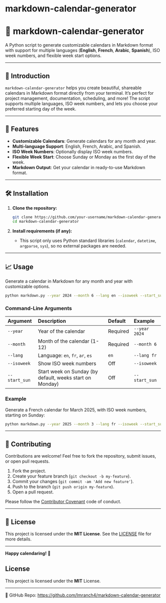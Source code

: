 # markdown-calendar-generator

# 📅 markdown-calendar-generator

A Python script to generate customizable calendars in Markdown format with support for multiple languages (**English**, **French**, **Arabic**, **Spanish**), ISO week numbers, and flexible week start options.

---

## 🌟 Introduction

`markdown-calendar-generator` helps you create beautiful, shareable calendars in Markdown format directly from your terminal. It’s perfect for project management, documentation, scheduling, and more! The script supports multiple languages, ISO week numbers, and lets you choose your preferred starting day of the week.

---

## 🚀 Features

- **Customizable Calendars**: Generate calendars for any month and year.
- **Multi-language Support**: English, French, Arabic, and Spanish.
- **ISO Week Numbers**: Optionally display ISO week numbers.
- **Flexible Week Start**: Choose Sunday or Monday as the first day of the week.
- **Markdown Output**: Get your calendar in ready-to-use Markdown format.

---

## 🛠️ Installation

1. **Clone the repository:**
    ```bash
    git clone https://github.com/your-username/markdown-calendar-generator.git
    cd markdown-calendar-generator
    ```

2. **Install requirements (if any):**
    - This script only uses Python standard libraries (`calendar`, `datetime`, `argparse`, `sys`), so no external packages are needed.

---

## 📈 Usage

Generate a calendar in Markdown for any month and year with customizable options.

```bash
python markdown.py --year 2024 --month 6 --lang en --isoweek --start_sun
```

### Command-Line Arguments

| Argument      | Description                                                | Default   | Example       |
|:--------------|:----------------------------------------------------------|:----------|:--------------|
| `--year`      | Year of the calendar                                      | Required  | `--year 2024` |
| `--month`     | Month of the calendar (1-12)                              | Required  | `--month 6`   |
| `--lang`      | Language: `en`, `fr`, `ar`, `es`                         | `en`      | `--lang fr`   |
| `--isoweek`   | Show ISO week numbers                                     | Off       | `--isoweek`   |
| `--start_sun` | Start week on Sunday (by default, weeks start on Monday)  | Off       | `--start_sun` |

### Example

Generate a French calendar for March 2025, with ISO week numbers, starting on Sunday:

```bash
python markdown.py --year 2025 --month 3 --lang fr --isoweek --start_sun
```

---

## 🤝 Contributing

Contributions are welcome! Feel free to fork the repository, submit issues, or open pull requests.

1. Fork the project.
2. Create your feature branch (`git checkout -b my-feature`).
3. Commit your changes (`git commit -am 'Add new feature'`).
4. Push to the branch (`git push origin my-feature`).
5. Open a pull request.

Please follow the [Contributor Covenant](https://www.contributor-covenant.org/) code of conduct.

---

## 📄 License

This project is licensed under the **MIT License**. See the [LICENSE](LICENSE) file for more details.

---

**Happy calendaring!** 👋

## License
This project is licensed under the **MIT** License.

---
🔗 GitHub Repo: https://github.com/Imranch4/markdown-calendar-generator
